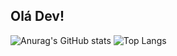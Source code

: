 ## Olá Dev!  

![Anurag's GitHub stats](https://github-readme-stats.vercel.app/api?username=italoszc&show_icon=true&theme=chartreuse-dark)
![Top Langs](https://github-readme-stats.vercel.app/api/top-langs/?username=anuraghazra&layout=compact&icon=true&theme=dark)

